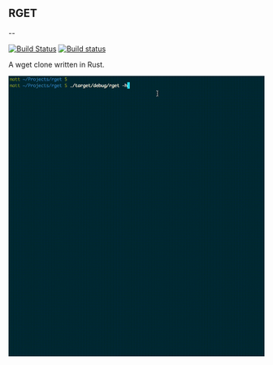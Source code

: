 ## RGET
--

[![Build Status](https://travis-ci.org/mattgathu/rget.svg?branch=master)](https://travis-ci.org/mattgathu/rget)
[![Build status](https://ci.appveyor.com/api/projects/status/jyr43c87ee78bf7u?svg=true)](https://ci.appveyor.com/project/mattgathu/rget)

A wget clone written in Rust.

![animation](rget.gif?raw=true "rget animated")
